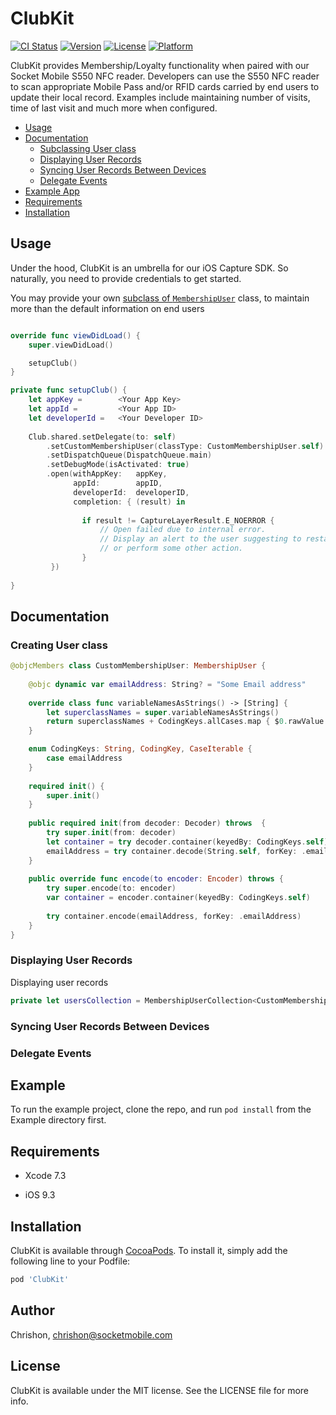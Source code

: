 # ClubKit

[![CI Status](https://img.shields.io/travis/Chrishon/ClubKit.svg?style=flat)](https://travis-ci.org/Chrishon/ClubKit)
[![Version](https://img.shields.io/cocoapods/v/ClubKit.svg?style=flat)](https://cocoapods.org/pods/ClubKit)
[![License](https://img.shields.io/cocoapods/l/ClubKit.svg?style=flat)](https://cocoapods.org/pods/ClubKit)
[![Platform](https://img.shields.io/cocoapods/p/ClubKit.svg?style=flat)](https://cocoapods.org/pods/ClubKit)

ClubKit provides Membership/Loyalty functionality when paired with our Socket Mobile S550 NFC reader.
Developers can use the S550 NFC reader to scan appropriate Mobile Pass and/or RFID cards carried by end users to update
their local record. Examples include maintaining number of visits, time of last visit and much more when configured.

* [Usage](#usage)
* [Documentation](#documentation)
    * [Subclassing User class](#subclassing-membership-user)
    * [Displaying User Records](#displaying-user-list)
    * [Syncing User Records Between Devices](#syncing-users-between-devices)
    * [Delegate Events](#receiving-delegate-events)
* [Example App](#example-app)
* [Requirements](#requirements)
* [Installation](#installation)

<a name="usage"/>

## Usage

Under the hood, ClubKit is an umbrella for our iOS Capture SDK. So naturally, you need to provide credentials to get started. 

You may provide your own [subclass of `MembershipUser`](#subclassing-membership-user) class, to maintain more than the default information
on end users

```swift

override func viewDidLoad() {
    super.viewDidLoad()

    setupClub()
}

private func setupClub() {
    let appKey =        <Your App Key>
    let appId =         <Your App ID>
    let developerId =   <Your Developer ID>
    
    Club.shared.setDelegate(to: self)
        .setCustomMembershipUser(classType: CustomMembershipUser.self)
        .setDispatchQueue(DispatchQueue.main)
        .setDebugMode(isActivated: true)
        .open(withAppKey:   appKey,
              appId:        appID,
              developerId:  developerID,
              completion: { (result) in
                
                if result != CaptureLayerResult.E_NOERROR {
                    // Open failed due to internal error.
                    // Display an alert to the user suggesting to restart the app
                    // or perform some other action.
                }
         })
    
}
```

<a name="documentation" />

## Documentation

<a name="subclassing-membership-user"/>

### Creating User class

```swift
@objcMembers class CustomMembershipUser: MembershipUser {
    
    @objc dynamic var emailAddress: String? = "Some Email address"
    
    override class func variableNamesAsStrings() -> [String] {
        let superclassNames = super.variableNamesAsStrings()
        return superclassNames + CodingKeys.allCases.map { $0.rawValue }
    }

    enum CodingKeys: String, CodingKey, CaseIterable {
        case emailAddress
    }
    
    required init() {
        super.init()
    }
    
    public required init(from decoder: Decoder) throws  {
        try super.init(from: decoder)
        let container = try decoder.container(keyedBy: CodingKeys.self)
        emailAddress = try container.decode(String.self, forKey: .emailAddress)
    }
    
    public override func encode(to encoder: Encoder) throws {
        try super.encode(to: encoder)
        var container = encoder.container(keyedBy: CodingKeys.self)
        
        try container.encode(emailAddress, forKey: .emailAddress)
    }
}
```

<a name="displaying-user-list"/>

### Displaying User Records

Displaying user records

```swift
private let usersCollection = MembershipUserCollection<CustomMembershipUser>()
```

<a name="syncing-users-between-devices"/>

### Syncing User Records Between Devices

<a name="receiving-delegate-events"/>

### Delegate Events




<a name="example-app" />

## Example

To run the example project, clone the repo, and run `pod install` from the Example directory first.

<a name="requirements" />

## Requirements

<ul>
<li><p>Xcode 7.3</p></li>
<li><p>iOS 9.3</p></li>
</ul>

<a name="installation" />

## Installation

ClubKit is available through [CocoaPods](https://cocoapods.org). To install
it, simply add the following line to your Podfile:

```ruby
pod 'ClubKit'
```

## Author

Chrishon, chrishon@socketmobile.com

## License

ClubKit is available under the MIT license. See the LICENSE file for more info.
